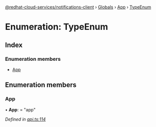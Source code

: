 [@redhat-cloud-services/notifications-client](../README.md) › [Globals](../globals.md) › [App](../modules/app.md) › [TypeEnum](app.typeenum.md)

# Enumeration: TypeEnum

## Index

### Enumeration members

* [App](app.typeenum.md#app)

## Enumeration members

###  App

• **App**: = "app"

*Defined in [api.ts:114](https://github.com/RedHatInsights/javascript-clients/blob/master/packages/hooks/api.ts#L114)*
